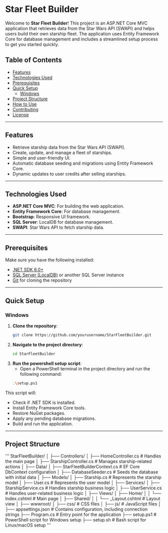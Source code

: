 ﻿# **Star Fleet Builder**

Welcome to **Star Fleet Builder**! This project is an ASP.NET Core MVC application that retrieves data from the Star Wars API (SWAPI) and helps users build their own starship fleet. The application uses Entity Framework Core for database management and includes a streamlined setup process to get you started quickly.

## **Table of Contents**
- [Features](#features)
- [Technologies Used](#technologies-used)
- [Prerequisites](#prerequisites)
- [Quick Setup](#quick-setup)
  - [Windows](#windows)
- [Project Structure](#project-structure)
- [How to Use](#how-to-use)
- [Contributing](#contributing)
- [License](#license)

---

## **Features**

- Retrieve starship data from the Star Wars API (SWAPI).
- Create, update, and manage a fleet of starships.
- Simple and user-friendly UI.
- Automatic database seeding and migrations using Entity Framework Core.
- Dynamic updates to user credits after selling starships.

---

## **Technologies Used**

- **ASP.NET Core MVC**: For building the web application.
- **Entity Framework Core**: For database management.
- **Bootstrap**: Responsive UI framework.
- **SQL Server**: LocalDB for database management.
- **SWAPI**: Star Wars API to fetch starship data.

---

## **Prerequisites**

Make sure you have the following installed:

- [.NET SDK 6.0+](https://dotnet.microsoft.com/download)
- [SQL Server (LocalDB)](https://docs.microsoft.com/en-us/sql/database-engine/configure-windows/sql-server-express-localdb?view=sql-server-ver15) or another SQL Server instance
- [Git](https://git-scm.com/) for cloning the repository

---

## **Quick Setup**

### **Windows**

1. **Clone the repository**:
   ```bash
   git clone https://github.com/yourusername/StarFleetBuilder.git
   ```
2. **Navigate to the project directory**:
   ```bash
   cd StarFleetBuilder
   ```
3. **Run the powershell setup script**:
	- Open a PowerShell terminal in the project directory and run the following command:
   ```bash
   .\setup.ps1
   ```
This script will:
   - Check if .NET SDK is installed.
   - Install Entity Framework Core tools.
   - Restore NuGet packages.
   - Apply any pending database migrations.
   - Build and run the application.

---

## **Project Structure**
'''
StarFleetBuilder/
│
├── Controllers/
│   ├── HomeController.cs  # Handles the main page
│   ├── StarshipController.cs  # Manages starship-related actions
│
├── Data/
│   ├── StarFleetBuilderContext.cs  # EF Core DbContext configuration
│   ├── DatabaseSeeder.cs  # Seeds the database with initial data
│
├── Models/
│   ├── Starship.cs  # Represents the starship model
│   ├── User.cs  # Represents the user model
│
├── Services/
│   ├── StarshipService.cs  # Handles starship business logic
│   ├── UserService.cs  # Handles user-related business logic
│
├── Views/
│   ├── Home/
│   │   └── Index.cshtml  # Main page
│   ├── Shared/
│   │   └── _Layout.cshtml  # Layout view
│
├── wwwroot/
│   ├── css/  # CSS files
│   ├── js/   # JavaScript files
│
├── appsettings.json  # Contains configuration, including connection strings
├── Program.cs  # Entry point for the application
├── setup.ps1  # PowerShell script for Windows setup
├── setup.sh  # Bash script for Linux/macOS setup
'''
